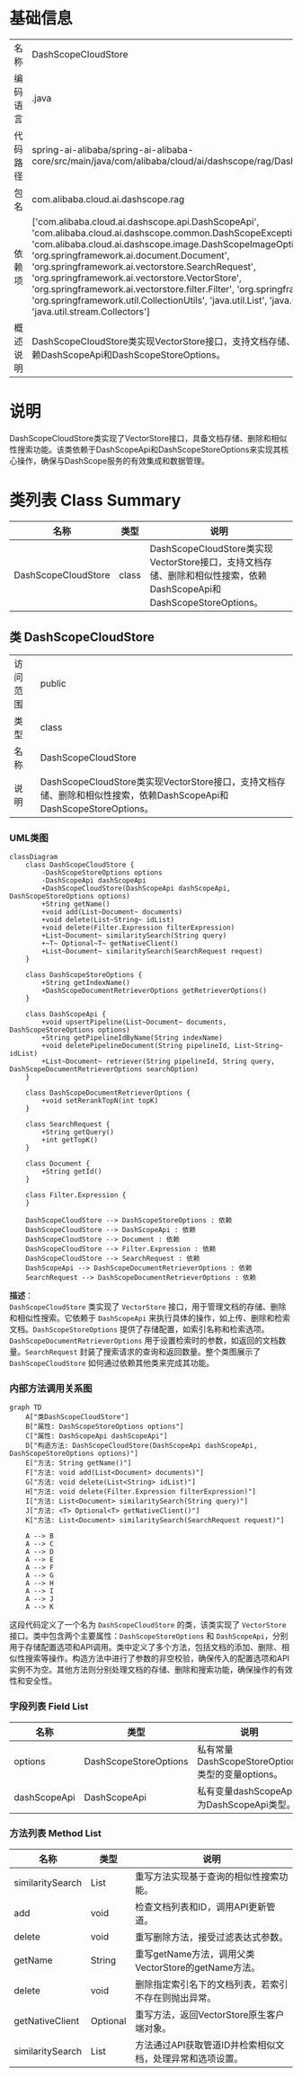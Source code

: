 # 基础信息

|      |      |
|------|------|
| 名称 | DashScopeCloudStore |
| 编码语言 | .java |
| 代码路径 | spring-ai-alibaba/spring-ai-alibaba-core/src/main/java/com/alibaba/cloud/ai/dashscope/rag/DashScopeCloudStore.java |
| 包名 | com.alibaba.cloud.ai.dashscope.rag |
| 依赖项 | ['com.alibaba.cloud.ai.dashscope.api.DashScopeApi', 'com.alibaba.cloud.ai.dashscope.common.DashScopeException', 'com.alibaba.cloud.ai.dashscope.image.DashScopeImageOptions', 'org.springframework.ai.document.Document', 'org.springframework.ai.vectorstore.SearchRequest', 'org.springframework.ai.vectorstore.VectorStore', 'org.springframework.ai.vectorstore.filter.Filter', 'org.springframework.util.Assert', 'org.springframework.util.CollectionUtils', 'java.util.List', 'java.util.Optional', 'java.util.stream.Collectors'] |
| 概述说明 | DashScopeCloudStore类实现VectorStore接口，支持文档存储、删除和相似性搜索，依赖DashScopeApi和DashScopeStoreOptions。 |

# 说明

DashScopeCloudStore类实现了VectorStore接口，具备文档存储、删除和相似性搜索功能。该类依赖于DashScopeApi和DashScopeStoreOptions来实现其核心操作，确保与DashScope服务的有效集成和数据管理。

# 类列表 Class Summary

| 名称   | 类型  | 说明 |
|-------|------|-------------|
| DashScopeCloudStore | class | DashScopeCloudStore类实现VectorStore接口，支持文档存储、删除和相似性搜索，依赖DashScopeApi和DashScopeStoreOptions。 |



## 类 DashScopeCloudStore

|      |      |
|------|------|
| 访问范围 | public |
| 类型 | class |
| 名称 | DashScopeCloudStore |
| 说明 | DashScopeCloudStore类实现VectorStore接口，支持文档存储、删除和相似性搜索，依赖DashScopeApi和DashScopeStoreOptions。 |


### UML类图

```mermaid
classDiagram
    class DashScopeCloudStore {
        -DashScopeStoreOptions options
        -DashScopeApi dashScopeApi
        +DashScopeCloudStore(DashScopeApi dashScopeApi, DashScopeStoreOptions options)
        +String getName()
        +void add(List~Document~ documents)
        +void delete(List~String~ idList)
        +void delete(Filter.Expression filterExpression)
        +List~Document~ similaritySearch(String query)
        +~T~ Optional~T~ getNativeClient()
        +List~Document~ similaritySearch(SearchRequest request)
    }

    class DashScopeStoreOptions {
        +String getIndexName()
        +DashScopeDocumentRetrieverOptions getRetrieverOptions()
    }

    class DashScopeApi {
        +void upsertPipeline(List~Document~ documents, DashScopeStoreOptions options)
        +String getPipelineIdByName(String indexName)
        +void deletePipelineDocument(String pipelineId, List~String~ idList)
        +List~Document~ retriever(String pipelineId, String query, DashScopeDocumentRetrieverOptions searchOption)
    }

    class DashScopeDocumentRetrieverOptions {
        +void setRerankTopN(int topK)
    }

    class SearchRequest {
        +String getQuery()
        +int getTopK()
    }

    class Document {
        +String getId()
    }

    class Filter.Expression {
    }

    DashScopeCloudStore --> DashScopeStoreOptions : 依赖
    DashScopeCloudStore --> DashScopeApi : 依赖
    DashScopeCloudStore --> Document : 依赖
    DashScopeCloudStore --> Filter.Expression : 依赖
    DashScopeCloudStore --> SearchRequest : 依赖
    DashScopeApi --> DashScopeDocumentRetrieverOptions : 依赖
    SearchRequest --> DashScopeDocumentRetrieverOptions : 依赖
```

**描述**：  
`DashScopeCloudStore` 类实现了 `VectorStore` 接口，用于管理文档的存储、删除和相似性搜索。它依赖于 `DashScopeApi` 来执行具体的操作，如上传、删除和检索文档。`DashScopeStoreOptions` 提供了存储配置，如索引名称和检索选项。`DashScopeDocumentRetrieverOptions` 用于设置检索时的参数，如返回的文档数量。`SearchRequest` 封装了搜索请求的查询和返回数量。整个类图展示了 `DashScopeCloudStore` 如何通过依赖其他类来完成其功能。


### 内部方法调用关系图

```mermaid
graph TD
    A["类DashScopeCloudStore"]
    B["属性: DashScopeStoreOptions options"]
    C["属性: DashScopeApi dashScopeApi"]
    D["构造方法: DashScopeCloudStore(DashScopeApi dashScopeApi, DashScopeStoreOptions options)"]
    E["方法: String getName()"]
    F["方法: void add(List<Document> documents)"]
    G["方法: void delete(List<String> idList)"]
    H["方法: void delete(Filter.Expression filterExpression)"]
    I["方法: List<Document> similaritySearch(String query)"]
    J["方法: <T> Optional<T> getNativeClient()"]
    K["方法: List<Document> similaritySearch(SearchRequest request)"]

    A --> B
    A --> C
    A --> D
    A --> E
    A --> F
    A --> G
    A --> H
    A --> I
    A --> J
    A --> K
```

这段代码定义了一个名为 `DashScopeCloudStore` 的类，该类实现了 `VectorStore` 接口。类中包含两个主要属性：`DashScopeStoreOptions` 和 `DashScopeApi`，分别用于存储配置选项和API调用。类中定义了多个方法，包括文档的添加、删除、相似性搜索等操作。构造方法中进行了参数的非空校验，确保传入的配置选项和API实例不为空。其他方法则分别处理文档的存储、删除和搜索功能，确保操作的有效性和安全性。

### 字段列表 Field List

| 名称  | 类型  | 说明 |
|-------|-------|------|
| options | DashScopeStoreOptions | 私有常量DashScopeStoreOptions类型的变量options。 |
| dashScopeApi | DashScopeApi | 私有变量dashScopeApi为DashScopeApi类型。 |

### 方法列表 Method List

| 名称  | 类型  | 说明 |
|-------|-------|------|
| similaritySearch | List<Document> | 重写方法实现基于查询的相似性搜索功能。 |
| add | void | 检查文档列表和ID，调用API更新管道。 |
| delete | void | 重写删除方法，接受过滤表达式参数。 |
| getName | String | 重写getName方法，调用父类VectorStore的getName方法。 |
| delete | void | 删除指定索引名下的文档列表，若索引不存在则抛出异常。 |
| getNativeClient | Optional<T> | 重写方法，返回VectorStore原生客户端对象。 |
| similaritySearch | List<Document> | 方法通过API获取管道ID并检索相似文档，处理异常和选项设置。 |





